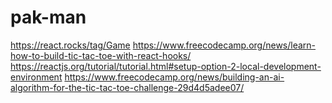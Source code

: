 # pak-man

https://react.rocks/tag/Game
https://www.freecodecamp.org/news/learn-how-to-build-tic-tac-toe-with-react-hooks/
https://reactjs.org/tutorial/tutorial.html#setup-option-2-local-development-environment
https://www.freecodecamp.org/news/building-an-ai-algorithm-for-the-tic-tac-toe-challenge-29d4d5adee07/  
